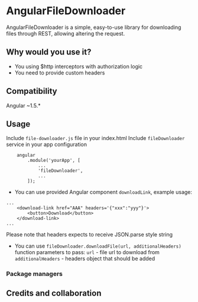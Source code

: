 # AngularFileDownloader #

AngularFileDownloader is a simple, easy-to-use library for downloading files through REST, allowing altering the request.

## Why would you use it? ##

* You using $http interceptors with authorization logic
* You need to provide custom headers

## Compatibility ##

Angular ~1.5.*

## Usage ##

Include `file-downloader.js` file in your index.html
Include `fileDownloader` service in your app configuration

```
    angular
        .module('yourApp', [
            ...
            'fileDownloader',
            ...
        ]);
```

* You can use provided Angular component `downloadLink`, example usage:

```
...
    <download-link href="AAA" headers='{"xxx":"yyy"}'>
        <button>Download</button>
    </download-link>
...
```

Please note that headers expects to receive JSON.parse style string
 
* You can use `fileDownloader.downloadFile(url, additionalHeaders)` function
    parameters to pass:
        `url` - file url to download from
        `additionalHeaders` - headers object that should be added

### Package managers ###

## Credits and collaboration ##
